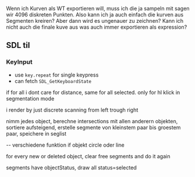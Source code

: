 Wenn ich Kurven als WT exportieren will, muss ich die ja sampeln mit sagen wir 4096 diskreten Punkten. Also kann ich ja auch einfach die kurven aus Segmenten kreiren? Aber dann wird es ungenauer zu zeichnen?
Kann ich nicht auch die finale kuve aus was auch immer exportieren als expression?



## SDL til
### KeyInput
- use `key.repeat` for single keypress
- can fetch `SDL_GetKeyboardState`


if for all i dont care for distance, same for all selected. only for hl klick in segmentation mode

i render by just discrete scanning from left trough right

nimm jedes object, berechne intersections mit allen anderern objekten, sortiere aufsteigend, erstelle segmente von kleinstem paar bis groestem paar, speichere in seglist

-- verschiedene funktion if objekt circle oder line

for every new or deleted object, clear free segments and do it again

segments have objectStatus, draw all status=selected
